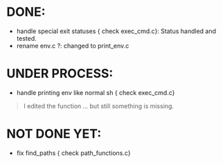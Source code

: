 # DONE:
- handle special exit statuses { check exec_cmd.c}: Status handled and tested.
- rename env.c ?: changed to print_env.c

# UNDER PROCESS:
- handle printing env like normal sh { check exec_cmd.c}
> I edited the function ... but still something is missing.

# NOT DONE YET:
- fix find_paths { check path_functions.c}
